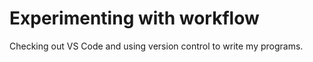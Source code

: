 # Experimenting with workflow

Checking out VS Code and using version control to write my programs. 
